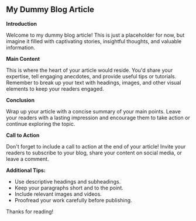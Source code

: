 ## My Dummy Blog Article

**Introduction**

Welcome to my dummy blog article! This is just a placeholder for now, but imagine it filled with captivating stories, insightful thoughts, and valuable information. 

**Main Content**

This is where the heart of your article would reside. You'd share your expertise, tell engaging anecdotes, and provide useful tips or tutorials.  Remember to break up your text with headings, images, and other visual elements to keep your readers engaged.

**Conclusion**

Wrap up your article with a concise summary of your main points. Leave your readers with a lasting impression and encourage them to take action or continue exploring the topic.

**Call to Action**

Don't forget to include a call to action at the end of your article!  Invite your readers to subscribe to your blog, share your content on social media, or leave a comment.

**Additional Tips:**

* Use descriptive headings and subheadings.
* Keep your paragraphs short and to the point.
* Include relevant images and videos.
* Proofread your work carefully before publishing.

Thanks for reading!
